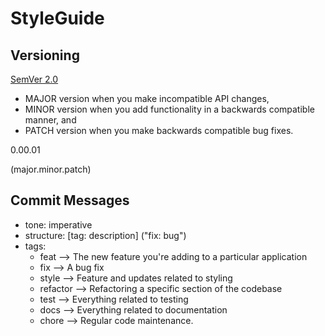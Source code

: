 # StyleGuide

## Versioning
[SemVer 2.0](https://semver.org/)
- MAJOR version when you make incompatible API changes,
- MINOR version when you add functionality in a backwards compatible manner, and
- PATCH version when you make backwards compatible bug fixes.

0.00.01

(major.minor.patch)


## Commit Messages
- tone: imperative 
- structure: [tag: description] ("fix: bug")
- tags:
    - feat --> The new feature you're adding to a particular application
    - fix --> A bug fix
    - style --> Feature and updates related to styling
    - refactor --> Refactoring a specific section of the codebase
    - test --> Everything related to testing
    - docs --> Everything related to documentation
    - chore --> Regular code maintenance.